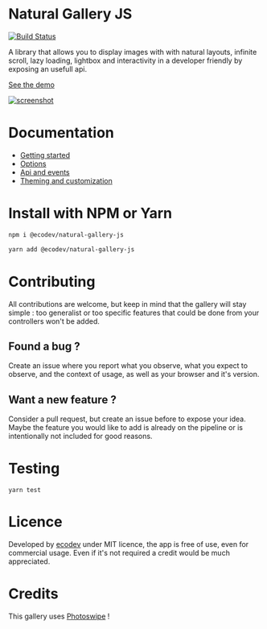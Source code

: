# Natural Gallery JS

[![Build Status](https://github.com/Ecodev/natural-gallery-js/workflows/main/badge.svg)](https://github.com/Ecodev/natural-gallery-js/actions)

A library that allows you to display images with with natural layouts, infinite scroll, lazy loading, lightbox and interactivity in a developer friendly by exposing an usefull api.

[See the demo](https://ecodev.github.io/natural-gallery-js/)

[![screenshot](https://ecodev.github.io/natural-gallery-js/assets/screenshot.png)](https://ecodev.github.io/natural-gallery-js/)

# Documentation

- [Getting started](https://ecodev.github.io/natural-gallery-js/docs-getting-started.html)
- [Options](https://ecodev.github.io/natural-gallery-js/docs-options.html)
- [Api and events](https://ecodev.github.io/natural-gallery-js/docs-api.html)
- [Theming and customization](https://ecodev.github.io/natural-gallery-js/docs-theming.html)

# Install with NPM or Yarn

```sh
npm i @ecodev/natural-gallery-js
```

```sh
yarn add @ecodev/natural-gallery-js
```

# Contributing

All contributions are welcome, but keep in mind that the gallery will stay simple : too generalist or too specific features that could be done from your controllers won't be added.

## Found a bug ?

Create an issue where you report what you observe, what you expect to observe, and the context of usage, as well as your browser and it's version.

## Want a new feature ?

Consider a pull request, but create an issue before to expose your idea. Maybe the feature you would like to add is already on the pipeline or is intentionally not included for good reasons.

# Testing

```
yarn test
```

# Licence

Developed by [ecodev](https://ecodev.ch) under MIT licence, the app is free of use, even for commercial usage. Even if it's not required a credit would be much appreciated.

# Credits

This gallery uses [Photoswipe](http://photoswipe.com/) !
